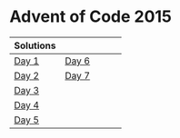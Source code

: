 # Advent of Code 2015

| Solutions | | | | |
| :--- | :--- | :--- | :--- | :--- |
| [Day 1](day1) | [Day 6](day6) | | | |
| [Day 2](day2) | [Day 7](day7) | | | |
| [Day 3](day3) | | | | |
| [Day 4](day4) | | | | |
| [Day 5](day5) | | | | |
